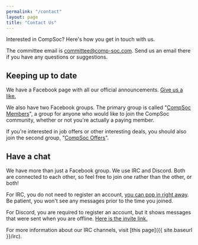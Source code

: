 ```yaml
---
permalink: "/contact"
layout: page
title: "Contact Us"
---
```


Interested in CompSoc? Here's how you get in touch with us.

The committee email is <a href="mailto:committee@comp-soc.com">committee@comp-soc.com</a>. Send us an email there if you have any questions or suggestions.

## Keeping up to date

We have a Facebook page with all our official announcements. [Give us a like.](https://fb.me/compsoc)

We also have two Facebook groups. The primary group is called "[CompSoc Members](https://facebook.com/groups/compsocedinburgh)", a group for anyone who would like to join the CompSoc community, whether or not you're actually a paying member.

If you're interested in job offers or other interesting deals, you should also join the second group, "[CompSoc Offers](https://facebook.com/groups/compsoc.offers)".

## Have a chat

We have more than just a Facebook group. We use IRC and Discord. Both are connected to each other, so feel free to join one rather than the other, or both!

For IRC, you do not need to register an account, [you can pop in right away](https://kiwiirc.com/client/irc.imaginarynet.uk:+6697#compsoc). Be patient, you won't see any messages prior to the time you joined.

For Discord, you are required to register an account, but it shows messages that were sent when you are offline. [Here is the invite link.](https://discord.gg/e4y8Vy5)

For more information about our IRC channels, visit [this page]({{ site.baseurl }}/irc).



